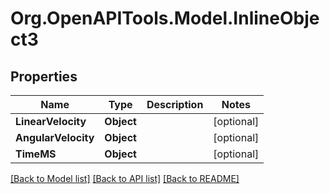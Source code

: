
# Org.OpenAPITools.Model.InlineObject3

## Properties

Name | Type | Description | Notes
------------ | ------------- | ------------- | -------------
**LinearVelocity** | **Object** |  | [optional] 
**AngularVelocity** | **Object** |  | [optional] 
**TimeMS** | **Object** |  | [optional] 

[[Back to Model list]](../README.md#documentation-for-models)
[[Back to API list]](../README.md#documentation-for-api-endpoints)
[[Back to README]](../README.md)

